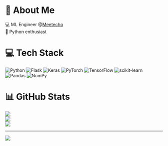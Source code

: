# 💫 About Me
 💻 ML Engineer @[Meetecho](https://www.meetecho.com/en/)<br>🐍 Python enthusiast


# 💻 Tech Stack
![Python](https://img.shields.io/badge/python-3670A0?style=for-the-badge&logo=python&logoColor=ffdd54) ![Flask](https://img.shields.io/badge/flask-%23000.svg?style=for-the-badge&logo=flask&logoColor=white) ![Keras](https://img.shields.io/badge/Keras-%23D00000.svg?style=for-the-badge&logo=Keras&logoColor=white) ![PyTorch](https://img.shields.io/badge/PyTorch-%23EE4C2C.svg?style=for-the-badge&logo=PyTorch&logoColor=white) ![TensorFlow](https://img.shields.io/badge/TensorFlow-%23FF6F00.svg?style=for-the-badge&logo=TensorFlow&logoColor=white) ![scikit-learn](https://img.shields.io/badge/scikit--learn-%23F7931E.svg?style=for-the-badge&logo=scikit-learn&logoColor=white) ![Pandas](https://img.shields.io/badge/pandas-%23150458.svg?style=for-the-badge&logo=pandas&logoColor=white) ![NumPy](https://img.shields.io/badge/numpy-%23013243.svg?style=for-the-badge&logo=numpy&logoColor=white)
# 📊 GitHub Stats
![](https://github-readme-stats.vercel.app/api?username=b3by&theme=dark&hide_border=true&include_all_commits=false&count_private=true)<br/>
![](https://github-readme-streak-stats.herokuapp.com/?user=b3by&theme=dark&hide_border=true)<br/>
![](https://github-readme-stats.vercel.app/api/top-langs/?username=b3by&theme=dark&hide_border=true&include_all_commits=false&count_private=true&layout=compact)

---
[![](https://visitcount.itsvg.in/api?id=b3by&icon=0&color=0)](https://visitcount.itsvg.in)

<!-- Proudly created with GPRM ( https://gprm.itsvg.in ) -->

